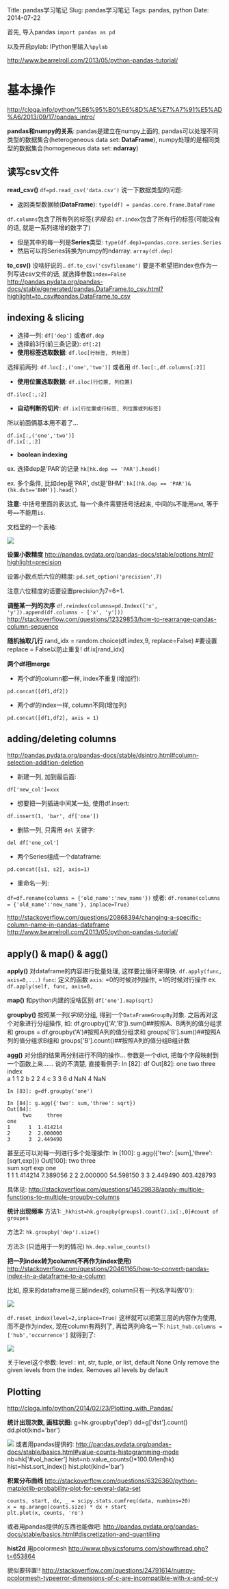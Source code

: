 Title: pandas学习笔记
Slug: pandas学习笔记
Tags: pandas, python
Date: 2014-07-22


首先, 导入pandas
``import pandas as pd``

以及开启pylab: IPython里输入``%pylab``

<http://www.bearrelroll.com/2013/05/python-pandas-tutorial/>

基本操作
====

<http://cloga.info/python/%E6%95%B0%E6%8D%AE%E7%A7%91%E5%AD%A6/2013/09/17/pandas_intro/>

**pandas和numpy的关系**: pandas是建立在numpy上面的, pandas可以处理不同类型的数据集合(heterogeneous data set: **DataFrame**), numpy处理的是相同类型的数据集合(homogeneous data set: **ndarray**)

读写csv文件
-------
**read_csv()**
``df=pd.read_csv('data.csv')``
说一下数据类型的问题: 

* 返回类型数据帧(**DataFrame**): ``type(df) = pandas.core.frame.DataFrame``

``df.columns``包含了所有列的标签(*字段名*)
``df.index``包含了所有行的标签(可能没有的话, 就是一系列递增的数字了)

* 但是其中的每一列是**Series**类型: ``type(df.dep)=pandas.core.series.Series``
* 然后可以将Series转换为numpy的ndarray: ``array(df.dep)``


**to_csv()**
没啥好说的..
``df.to_csv('csvfilename')``
要是不希望把index也作为一列写进csv文件的话, 就选择参数``index=False``
<http://pandas.pydata.org/pandas-docs/stable/generated/pandas.DataFrame.to_csv.html?highlight=to_csv#pandas.DataFrame.to_csv>

indexing & slicing
------------------

* 选择一列: ``df['dep']`` 或者``df.dep``
* 选择前3行(前三条记录): ``df[:2]`` 
* **使用标签选取数据**: ``df.loc[行标签, 列标签]``

选择前两列:
``df.loc[:,('one','two')]``
或者用
``df.loc[:,df.columns[:2]]``


* **使用位置选取数据**: ``df.iloc[行位置, 列位置]``

``df.iloc[:,:2]``


* **自动判断的切片**: ``df.ix[行位置或行标签, 列位置或列标签]``

所以前面俩基本用不着了...

	df.ix[:,('one','two')]
	df.ix[:,:2]


* **boolean indexing**

ex. 选择dep是'PAR'的记录
``hk[hk.dep == 'PAR'].head()``

ex. 多个条件, 比如dep是'PAR', dst是'BHM':
``hk[(hk.dep == 'PAR')&(hk.dst=='BHM')].head()``

**注意**: 中括号里面的表达式, 每一个条件需要括号括起来, 中间的``&``不能用``and``, 等于号``==``不能用``is``.

文档里的一个表格:

![](./pandas%E5%AD%A6%E4%B9%A0%E7%AC%94%E8%AE%B0/pasted_image001.png)

**设置小数精度**
<http://pandas.pydata.org/pandas-docs/stable/options.html?highlight=precision>

设置小数点后六位的精度: 
``pd.set_option('precision',7)``

注意六位精度的话要设置precision为7=6+1.

**调整某一列的次序**
``df.reindex(columns=pd.Index(['x', 'y']).append(df.columns - ['x', 'y']))``
<http://stackoverflow.com/questions/12329853/how-to-rearrange-pandas-column-sequence>

**随机抽取几行**
	rand_idx = random.choice(df.index,9, replace=False) #要设置replace = False以防止重复!
	df.ix[rand_idx]


**两个df相merge**

* 两个df的column都一样, index不重复(增加行):

``pd.concat([df1,df2])``

* 两个df的index一样, column不同(增加列)

``pd.concat([df1,df2], axis = 1)``

adding/deleting columns
-----------------------

<http://pandas.pydata.org/pandas-docs/stable/dsintro.html#column-selection-addition-deletion>

* 新建一列, 加到最后面:

``df['new_col']=xxx``


* 想要把一列插进中间某一处, 使用df.insert:

``df.insert(1, 'bar', df['one'])``


* 删除一列, 只需用 ``del`` 关键字:

``del df['one_col']``


* 两个Series组成一个dataframe:

``pd.concat([s1, s2], axis=1)``


* 重命名一列:


``df=df.rename(columns = {'old_name':'new_name'})``
或者:
``df.rename(columns = {'old_name':'new_name'}, inplace=True)``

<http://stackoverflow.com/questions/20868394/changing-a-specific-column-name-in-pandas-dataframe>
<http://www.bearrelroll.com/2013/05/python-pandas-tutorial/>

apply() & map() & agg()
-----------------------

**apply()**
对dataframe的内容进行批量处理, 这样要比循环来得快. 
``df.apply(func, axis=0,...)``
``func``: 定义的函数
``axis``: =0的时候对列操作, =1的时候对行操作
ex.
``df.apply(self, func, axis=0,``

**map()**
和python内建的没啥区别
``df['one'].map(sqrt)``

**groupby()**
按照某一列(*字段*)分组, 得到一个``DataFrameGroupBy``对象. 之后再对这个对象进行分组操作, 如:
	df.groupby(['A','B']).sum()##按照A、B两列的值分组求和
	groups = df.groupby('A')#按照A列的值分组求和
	groups['B'].sum()##按照A列的值分组求B组和
	groups['B'].count()##按照A列的值分组B组计数


**agg()**
对分组的结果再分别进行不同的操作... 参数是一个dict, 把每个字段映射到一个函数上来...... 说的不清楚, 直接看例子: 
	In [82]: df
	Out[82]: 
		   one  two  three
	index                 
	a        1    1      2
	b        2    2      4
	c        3    3      6
	d      NaN    4    NaN
	
	In [83]: g=df.groupby('one')
	
	In [84]: g.agg({'two': sum,'three': sqrt})
	Out[84]: 
		 two     three
	one               
	1      1  1.414214
	2      2  2.000000
	3      3  2.449490


甚至还可以对每一列进行多个处理操作:
	In [100]: g.agg({'two': [sum],'three': [sqrt,exp]})
	Out[100]: 
		 two     three            
		 sum      sqrt         exp
	one                           
	1      1  1.414214    7.389056
	2      2  2.000000   54.598150
	3      3  2.449490  403.428793


具体见: <http://stackoverflow.com/questions/14529838/apply-multiple-functions-to-multiple-groupby-columns>

**统计出现频率**
方法1: 
``_hkhist=hk.groupby(groups).count().ix[:,0]#count of groupes`` 

方法2:
``hk.groupby('dep').size()``

方法3:
(只适用于一列的情况)
``hk.dep.value_counts()``


**把一列index转为column(不再作为index使用)**
<http://stackoverflow.com/questions/20461165/how-to-convert-pandas-index-in-a-dataframe-to-a-column>

比如, 原来的dataframe是三层index的, column只有一列(名字叫做'0'):

![](./pandas%E5%AD%A6%E4%B9%A0%E7%AC%94%E8%AE%B0/pasted_image002.png)

``df.reset_index(level=2,inplace=True)``
这样就可以把第三层的内容作为使用, 而不是作为index, 现在column有两列了, 再给两列命名一下:
``hist_hub.columns = ['hub','occurrence']``
就得到了:

![](./pandas%E5%AD%A6%E4%B9%A0%E7%AC%94%E8%AE%B0/pasted_image003.png)

关于level这个参数:
level : int, str, tuple, or list, default None
Only remove the given levels from the index. Removes all levels by default

Plotting
--------

<http://cloga.info/python/2014/02/23/Plotting_with_Pandas/>


**统计出现次数, 画柱状图:**
	g=hk.groupby('dep')
	dd=g['dst'].count()
	dd.plot(kind='bar')

![](./pandas%E5%AD%A6%E4%B9%A0%E7%AC%94%E8%AE%B0/pasted_image.png)
或者用pandas提供的:
<http://pandas.pydata.org/pandas-docs/stable/basics.html#value-counts-histogramming-mode>
nb=hk['#vol_hacker']
hist=nb.value_counts()*100.0/len(hk)
hist=hist.sort_index()
hist.plot(kind='bar')


**积累分布曲线**
<http://stackoverflow.com/questions/6326360/python-matplotlib-probability-plot-for-several-data-set>

	counts, start, dx, _ = scipy.stats.cumfreq(data, numbins=20)
	x = np.arange(counts.size) * dx + start
	plt.plot(x, counts, 'ro')

或者用pandas提供的东西也能做吧:
<http://pandas.pydata.org/pandas-docs/stable/basics.html#discretization-and-quantiling>

**hist2d**
用pcolormesh
<http://www.physicsforums.com/showthread.php?t=653864>

貌似要转置!!
<http://stackoverflow.com/questions/24791614/numpy-pcolormesh-typeerror-dimensions-of-c-are-incompatible-with-x-and-or-y>
